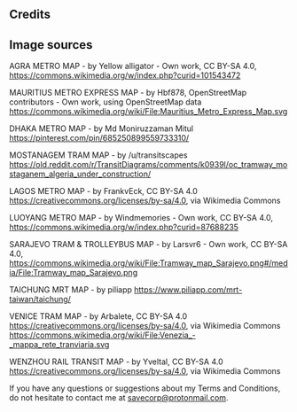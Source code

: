 ## Credits

## Image sources

AGRA METRO MAP - by Yellow alligator - Own work, CC BY-SA 4.0, https://commons.wikimedia.org/w/index.php?curid=101543472

MAURITIUS METRO EXPRESS MAP - by Hbf878, OpenStreetMap contributors - Own work, using OpenStreetMap data https://commons.wikimedia.org/wiki/File:Mauritius_Metro_Express_Map.svg

DHAKA METRO MAP - by Md Moniruzzaman Mitul https://pinterest.com/pin/685250899559733310/

MOSTANAGEM TRAM MAP - by /u/transitscapes https://old.reddit.com/r/TransitDiagrams/comments/k0939l/oc_tramway_mostaganem_algeria_under_construction/

LAGOS METRO MAP - by FrankvEck, CC BY-SA 4.0 <https://creativecommons.org/licenses/by-sa/4.0>, via Wikimedia Commons

LUOYANG METRO MAP - by Windmemories - Own work, CC BY-SA 4.0, https://commons.wikimedia.org/w/index.php?curid=87688235

SARAJEVO TRAM & TROLLEYBUS MAP - by Larsvr6 - Own work, CC BY-SA 4.0, https://commons.wikimedia.org/wiki/File:Tramway_map_Sarajevo.png#/media/File:Tramway_map_Sarajevo.png

TAICHUNG MRT MAP - by piliapp https://www.piliapp.com/mrt-taiwan/taichung/

VENICE TRAM MAP - by Arbalete, CC BY-SA 4.0 <https://creativecommons.org/licenses/by-sa/4.0>, via Wikimedia Commons https://commons.wikimedia.org/wiki/File:Venezia_-_mappa_rete_tranviaria.svg

WENZHOU RAIL TRANSIT MAP - by Yveltal, CC BY-SA 4.0 <https://creativecommons.org/licenses/by-sa/4.0>, via Wikimedia Commons

If you have any questions or suggestions about my Terms and Conditions, do not hesitate to contact me at savecorp@protonmail.com. 
